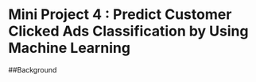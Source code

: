 # Mini Project 4 : Predict Customer Clicked Ads Classification by Using Machine Learning

##Background
